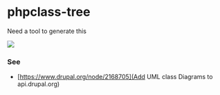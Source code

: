 phpclass-tree
=============

Need a tool to generate this

![](https://s3-ap-southeast-2.amazonaws.com/uploads-au.hipchat.com/36134/251462/WZkOdH7L1XttyX2/d8-entity-11-638.jpg)


### See

- [https://www.drupal.org/node/2168705](Add UML class Diagrams to api.drupal.org)
